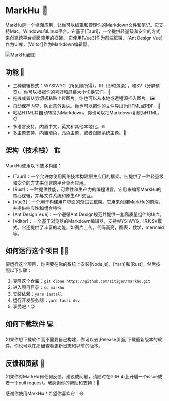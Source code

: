 # MarkHu 📝

MarkHu是一个桌面应用，让你可以编辑和管理你的Markdown文件和笔记。它支持Mac，Windows和Linux平台。它基于[Tauri]，一个提供轻量级和安全的方式来创建跨平台桌面应用的框架。
它使用[Vue3]作为前端框架，[Ant Design Vue]作为UI库，[Vditor]作为Markdown编辑器。

![MarkHu截图](#graphic_art("MarkHu的截图"))

## 功能 🚀

- 三种编辑模式：WYSIWYG（所见即所得），IR（即时渲染），和SV（分屏预览）。你可以根据你的喜好和屏幕大小切换它们。🔄
- 拖拽或者从剪切板粘贴上传图片。你也可以从本地或远程源插入图片。🖼️
- 自动保存内容，防止意外丢失。你也可以把你的文件导出为HTML或PDF。💾
- 粘贴HTML并自动转换为Markdown。你也可以把Markdown复制为HTML。📋
- 多语言支持，内置中文，英文和其他本地化。🌐
- 多主题支持，内置暗色，亮色主题，或者跟随系统主题。🎨

## 架构（技术栈） 🏗️

MarkHu使用以下技术构建：

- [Tauri]：一个允许你使用网络技术构建原生应用的框架。它提供了一种轻量级和安全的方式来创建跨平台桌面应用。
- [Rust]：一种提供性能，可靠性和生产力的编程语言。它用来编写MarkHu的核心逻辑，并与文件系统和原生API交互。
- [Vue3]：一个用于构建用户界面的渐进式框架。它用来创建MarkHu的前端，并提供响应性和组合特性。
- [Ant Design Vue]：一个遵循Ant Design规范并提供一套高质量组件的UI库。
- [Vditor]：一个基于浏览器的Markdown编辑器，支持WYSIWYG，IR和SV模式。它还提供了丰富的功能，如图片上传，代码高亮，图表，数学，mermaid等。

## 如何运行这个项目 🏃‍♂️

要运行这个项目，你需要在你的系统上安装[Node.js]，[Yarn]和[Rust]。然后按照以下步骤：

1. 克隆这个仓库：`git clone https://github.com/zitiger/markhu.git`
2. 进入项目目录：`cd markhu`
3. 安装依赖：`yarn install`
4. 运行开发服务器：`yarn tauri dev`
5. 享受吧！😊

## 如何下载软件 💻

如果你想下载软件而不需要自己构建，你可以去[Release页面]下载最新版本的软件。你也可以在那里查看更新日志和以前的版本。

## 反馈和贡献 💬

如果你对MarkHu有任何反馈，建议或问题，请随时在GitHub上开启一个issue或者一个pull request。我感谢你的帮助和支持！🙏

感谢你使用MarkHu！希望你喜欢它！😄
